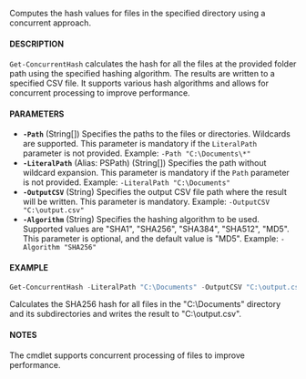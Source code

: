Computes the hash values for files in the specified directory using a concurrent approach.
#### DESCRIPTION
`Get-ConcurrentHash` calculates the hash for all the files at the provided folder path using the specified hashing algorithm. The results are written to a specified CSV file. It supports various hash algorithms and allows for concurrent processing to improve performance.
#### PARAMETERS
- **`-Path`** (String[])
  Specifies the paths to the files or directories. Wildcards are supported.
  This parameter is mandatory if the `LiteralPath` parameter is not provided.
  Example: `-Path "C:\Documents\*"`
- **`-LiteralPath`** (Alias: PSPath) (String[])
  Specifies the path without wildcard expansion.
  This parameter is mandatory if the `Path` parameter is not provided.
  Example: `-LiteralPath "C:\Documents"`
- **`-OutputCSV`** (String)
  Specifies the output CSV file path where the result will be written.
  This parameter is mandatory.
  Example: `-OutputCSV "C:\output.csv"`
- **`-Algorithm`** (String)
  Specifies the hashing algorithm to be used. Supported values are "SHA1", "SHA256", "SHA384", "SHA512", "MD5".
  This parameter is optional, and the default value is "MD5".
  Example: `-Algorithm "SHA256"`
#### EXAMPLE
```powershell
Get-ConcurrentHash -LiteralPath "C:\Documents" -OutputCSV "C:\output.csv" -Algorithm "SHA256"
```

Calculates the SHA256 hash for all files in the "C:\Documents" directory and its subdirectories and writes the result to "C:\output.csv".
#### NOTES
The cmdlet supports concurrent processing of files to improve performance.
